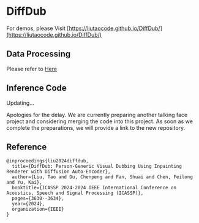 # DiffDub

For demos, please Visit [https://liutaocode.github.io/DiffDub/](https://liutaocode.github.io/DiffDub/)

## Data Processing
Please refer to [Here](https://github.com/liutaocode/talking_face_preprocessing)


## Inference Code

Updating...


Apologies for the delay. We are currently preparing another talking face project and considering merging the code into this project. As soon as we complete the preparations, we will provide a link to the new repository.

## Reference


```
@inproceedings{liu2024diffdub,
  title={DiffDub: Person-Generic Visual Dubbing Using Inpainting Renderer with Diffusion Auto-Encoder},
  author={Liu, Tao and Du, Chenpeng and Fan, Shuai and Chen, Feilong and Yu, Kai},
  booktitle={ICASSP 2024-2024 IEEE International Conference on Acoustics, Speech and Signal Processing (ICASSP)},
  pages={3630--3634},
  year={2024},
  organization={IEEE}
}

```
